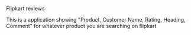 Flipkart reviews

This is a application showing "Product, Customer Name, Rating, Heading, Comment" for whatever product you are searching on flipkart